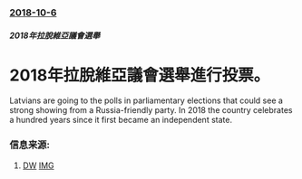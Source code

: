 ### [2018-10-6](/news/2018/10/6/index.md)

##### 2018年拉脫維亞議會選舉
# 2018年拉脫維亞議會選舉進行投票。 

Latvians are going to the polls in parliamentary elections that could see a strong showing from a Russia-friendly party. In 2018 the country celebrates a hundred years since it first became an independent state.


### 信息来源:

1. [DW](https://www.dw.com/en/pro-russia-party-looms-large-at-latvia-elections/a-45778243) [IMG](https://www.dw.com/image/45778232_304.jpg)

